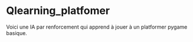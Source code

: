 # Qlearning_platfomer
Voici une IA par renforcement qui apprend à jouer à un platformer pygame basique.
